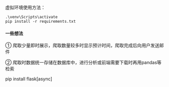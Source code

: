 虚拟环境使用方法：

```
.\venv\Scripts\activate
pip install -r requirements.txt
```

#### 一些想法
① 爬取少量即时展示，爬取数量较多时显示预计时间，爬取完成后向用户发送邮件

② 爬取时数据统一存储在数据库中，进行分析或前端需要下载时再用pandas等检索

 pip install flask[async]


